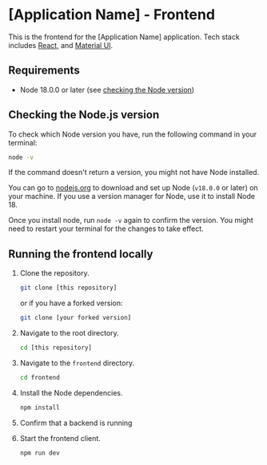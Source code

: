 # [Application Name] - Frontend

This is the frontend for the [Application Name] application. Tech stack includes [React](https://react.dev/), and [Material UI](https://material-ui.com/).

## Requirements

- Node 18.0.0 or later (see [checking the Node version](#checking-the-nodejs-version))

## Checking the Node.js version

To check which Node version you have, run the following command in your terminal:

```bash
node -v
```

If the command doesn't return a version, you might not have Node installed.

You can go to [nodejs.org](https://nodejs.org/en/) to download and set up Node (`v18.0.0` or later) on your machine. If you use a version manager for Node, use it to install Node 18.

Once you install node, run `node -v` again to confirm the version. You might need to restart your terminal for the changes to take effect.

## Running the frontend locally

1. Clone the repository.

   ```bash
   git clone [this repository]
   ```

   or if you have a forked version:

   ```bash
   git clone [your forked version]
   ```

2. Navigate to the root directory.

   ```bash
   cd [this repository]
   ```

3. Navigate to the `frontend` directory.

   ```bash
   cd frontend
   ```

4. Install the Node dependencies.

   ```bash
   npm install
   ```

5. Confirm that a backend is running

6. Start the frontend client.

   ```bash
   npm run dev
   ```
